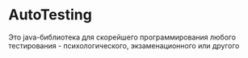 # AutoTesting
Это java-библиотека для скорейшего программирования любого тестирования - психологического, экзаменационного или другого
